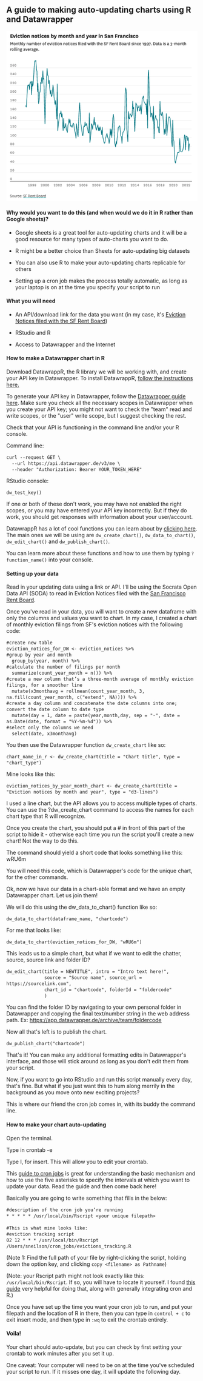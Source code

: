 ## A guide to making auto-updating charts using R and Datawrapper

![This chart auto-updates once a day!](chart1.png)

#### **Why would you want to do this (and when would we do it in R rather than Google sheets)?**

-   Google sheets is a great tool for auto-updating charts and it will be a good resource for many types of auto-charts you want to do.

-   R might be a better choice than Sheets for auto-updating big datasets

-   You can also use R to make your auto-updating charts replicable for others

-   Setting up a cron job makes the process totally automatic, as long as your laptop is on at the time you specify your script to run

#### What you will need

-   An API/download link for the data you want (in my case, it's [Eviction Notices filed with the SF Rent Board](https://data.sfgov.org/Housing-and-Buildings/Eviction-Notices/5cei-gny5))

-   RStudio and R

-   Access to Datawrapper and the Internet

#### How to make a Datawrapper chart in R

Download DatawrappR, the R library we will be working with, and create your API key in Datawrapper. To install DatawrappR, [follow the instructions here.](https://munichrocker.github.io/DatawRappr/)

To generate your API key in Datawrapper, follow the [Datawrapper guide here](https://developer.datawrapper.de/docs/getting-started#authentication). Make sure you check all the necessary scopes in Datawrapper when you create your API key; you might not want to check the "team" read and write scopes, or the "user" write scope, but I suggest checking the rest.

Check that your API is functioning in the command line and/or your R console.

Command line:

```{bash}
curl --request GET \
  --url https://api.datawrapper.de/v3/me \
  --header "Authorization: Bearer YOUR_TOKEN_HERE"
```

RStudio console:

```{r}
dw_test_key()
```

If one or both of these don't work, you may have not enabled the right scopes, or you may have entered your API key incorrectly. But if they do work, you should get responses with information about your user/account.

DatawrappR has a lot of cool functions you can learn about by [clicking here](https://github.com/munichrocker/DatawRappr). The main ones we will be using are `dw_create_chart()`, `dw_data_to_chart()`, `dw_edit_chart()` and `dw_publish_chart()`.

You can learn more about these functions and how to use them by typing `?function_name()` into your console.

#### **Setting up your data**

Read in your updating data using a link or API. I'll be using the Socrata Open Data API (SODA) to read in Eviction Notices filed with the [San Francisco Rent Board](https://data.sfgov.org/Housing-and-Buildings/Eviction-Notices/5cei-gny5).

Once you've read in your data, you will want to create a new dataframe with only the columns and values you want to chart. In my case, I created a chart of monthly eviction filings from SF's eviction notices with the following code:

```{r}
#create new table
eviction_notices_for_DW <- eviction_notices %>%
#group by year and month
  group_by(year, month) %>%
#calculate the number of filings per month
  summarize(count_year_month = n()) %>%
#create a new column that’s a three-month average of monthly eviction filings, for a smoother line
  mutate(x3monthavg = rollmean(count_year_month, 3, na.fill(count_year_month, c("extend", NA)))) %>%
#create a day column and concatenate the date columns into one; convert the date column to date type
  mutate(day = 1, date = paste(year,month,day, sep = "-", date = as.Date(date, format = "%Y-%m-%d")) %>%
#select only the columns we need
  select(date, x3monthavg)
```

You then use the Datawrapper function `dw_create_chart` like so:

```{r}
chart_name_in_r <- dw_create_chart(title = "Chart title", type = "chart_type")
```

Mine looks like this:

```{r}
eviction_notices_by_year_month_chart <- dw_create_chart(title = "Eviction notices by month and year", type = "d3-lines")
```

I used a line chart, but the API allows you to access multiple types of charts. You can use the ?dw_create_chart command to access the names for each chart type that R will recognize.

Once you create the chart, you should put a \# in front of this part of the script to hide it - otherwise each time you run the script you'll create a new chart! Not the way to do this.

The command should yield a short code that looks something like this: wRU6m

You will need this code, which is Datawrapper's code for the unique chart, for the other commands.

Ok, now we have our data in a chart-able format and we have an empty Datawrapper chart. Let us join them!

We will do this using the dw_data_to_chart() function like so:

```{r}
dw_data_to_chart(dataframe_name, "chartcode")
```

For me that looks like:

```{r}
dw_data_to_chart(eviction_notices_for_DW, "wRU6m")
```

This leads us to a simple chart, but what if we want to edit the chatter, source, source link and folder ID?

```{r}
dw_edit_chart(title = NEWTITLE", intro = "Intro text here!", 
              source = "Source name", source_url = https://sourcelink.com", 
              chart_id = "chartcode", folderId = "foldercode"
              )
```

You can find the folder ID by navigating to your own personal folder in Datawrapper and copying the final text/number string in the web address path. Ex: <https://app.datawrapper.de/archive/team/foldercode>

Now all that's left is to publish the chart.

```{r}
dw_publish_chart("chartcode")
```

That's it! You can make any additional formatting edits in Datawrapper's interface, and those will stick around as long as you don't edit them from your script.

Now, if you want to go into RStudio and run this script manually every day, that's fine. But what if you just want this to hum along merrily in the background as you move onto new exciting projects?

This is where our friend the cron job comes in, with its buddy the command line.

#### How to make your chart auto-updating

Open the terminal.

Type in crontab -e

Type I, for insert. This will allow you to edit your crontab.

This [guide to cron jobs](https://www.hostinger.com/tutorials/cron-job) is great for understanding the basic mechanism and how to use the five asterisks to specify the intervals at which you want to update your data. Read the guide and then come back here!

Basically you are going to write something that fills in the below:

```{bash}
#description of the cron job you’re running
* * * * * /usr/local/bin/Rscript <your unique filepath>

#This is what mine looks like:
#eviction tracking script
02 12 * * * /usr/local/bin/Rscript /Users/sneilson/cron_jobs/evictions_tracking.R
```

(Note 1: Find the full path of your file by right-clicking the script, holding down the option key, and clicking `copy <filename> as Pathname`)

(Note: your Rscript path might not look exactly like this: `/usr/local/bin/Rscript`. If so, you will have to locate it yourself. I found [this guide](https://www.youtube.com/watch?v=w2Ka5u5jlJU) very helpful for doing that, along with generally integrating cron and R.)

Once you have set up the time you want your cron job to run, and put your filepath and the location of R in there, then you can type in `control + c` to exit insert mode, and then type in `:wq` to exit the crontab entirely.

#### Voila!

Your chart should auto-update, but you can check by first setting your crontab to work minutes after you set it up.

One caveat: Your computer will need to be on at the time you've scheduled your script to run. If it misses one day, it will update the following day.
